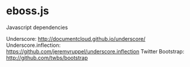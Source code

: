 # eboss.js

Javascript dependencies

Underscore: http://documentcloud.github.io/underscore/
Underscore.inflection: https://github.com/jeremyruppel/underscore.inflection
Twitter Bootstrap: http://github.com/twbs/bootstrap
